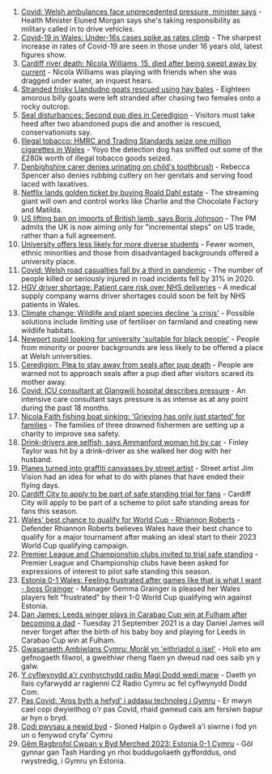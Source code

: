 1. [Covid: Welsh ambulances face unprecedented pressure, minister says](https://www.bbc.co.uk/news/uk-wales-politics-58640374?at_medium=RSS&at_campaign=KARANGA) - Health Minister Eluned Morgan says she's taking responsibility as military called in to drive vehicles.
2. [Covid-19 in Wales: Under-16s cases spike as rates climb](https://www.bbc.co.uk/news/uk-wales-58651812?at_medium=RSS&at_campaign=KARANGA) - The sharpest increase in rates of Covid-19 are seen in those under 16 years old, latest figures show.
3. [Cardiff river death: Nicola Williams, 15, died after being swept away by current](https://www.bbc.co.uk/news/uk-wales-58642950?at_medium=RSS&at_campaign=KARANGA) - Nicola Williams was playing with friends when she was dragged under water, an inquest hears.
4. [Stranded frisky Llandudno goats rescued using hay bales](https://www.bbc.co.uk/news/uk-wales-58656605?at_medium=RSS&at_campaign=KARANGA) - Eighteen amorous billy goats were left stranded after chasing two females onto a rocky outcrop.
5. [Seal disturbances: Second pup dies in Ceredigion](https://www.bbc.co.uk/news/uk-wales-58638380?at_medium=RSS&at_campaign=KARANGA) - Visitors must take heed after two abandoned pups die and another is rescued, conservationists say.
6. [Illegal tobacco: HMRC and Trading Standards seize one million cigarettes in Wales](https://www.bbc.co.uk/news/uk-wales-58640247?at_medium=RSS&at_campaign=KARANGA) - Yoyo the detection dog has sniffed out some of the £280k worth of illegal tobacco goods seized.
7. [Denbighshire carer denies urinating on child's toothbrush](https://www.bbc.co.uk/news/uk-wales-58651494?at_medium=RSS&at_campaign=KARANGA) - Rebecca Spencer also denies rubbing cutlery on her genitals and serving food laced with laxatives.
8. [Netflix lands golden ticket by buying Roald Dahl estate](https://www.bbc.co.uk/news/entertainment-arts-58648566?at_medium=RSS&at_campaign=KARANGA) - The streaming giant will own and control works like Charlie and the Chocolate Factory and Matilda.
9. [US lifting ban on imports of British lamb, says Boris Johnson](https://www.bbc.co.uk/news/uk-politics-58654045?at_medium=RSS&at_campaign=KARANGA) - The PM admits the UK is now aiming only for "incremental steps" on US trade, rather than a full agreement.
10. [University offers less likely for more diverse students](https://www.bbc.co.uk/news/uk-wales-58640992?at_medium=RSS&at_campaign=KARANGA) - Fewer women, ethnic minorities and those from disadvantaged backgrounds offered a university place.
11. [Covid: Welsh road casualties fall by a third in pandemic](https://www.bbc.co.uk/news/uk-wales-58652738?at_medium=RSS&at_campaign=KARANGA) - The number of people killed or seriously injured in road incidents fell by 31% in 2020.
12. [HGV driver shortage: Patient care risk over NHS deliveries](https://www.bbc.co.uk/news/uk-wales-58642627?at_medium=RSS&at_campaign=KARANGA) - A medical supply company warns driver shortages could soon be felt by NHS patients in Wales.
13. [Climate change: Wildlife and plant species decline 'a crisis'](https://www.bbc.co.uk/news/uk-wales-58641886?at_medium=RSS&at_campaign=KARANGA) - Possible solutions include limiting use of fertiliser on farmland and creating new wildlife habitats.
14. [Newport pupil looking for university 'suitable for black people'](https://www.bbc.co.uk/news/uk-wales-58642946?at_medium=RSS&at_campaign=KARANGA) - People from minority or poorer backgrounds are less likely to be offered a place at Welsh universities.
15. [Ceredigion: Plea to stay away from seals after pup death](https://www.bbc.co.uk/news/uk-wales-58641790?at_medium=RSS&at_campaign=KARANGA) - People are warned not to approach seals after a pup died after visitors scared its mother away.
16. [Covid: ICU consultant at Glangwili hospital describes pressure](https://www.bbc.co.uk/news/uk-wales-58629578?at_medium=RSS&at_campaign=KARANGA) - An intensive care consultant says pressure is as intense as at any point during the past 18 months.
17. [Nicola Faith fishing boat sinking: 'Grieving has only just started' for families](https://www.bbc.co.uk/news/uk-wales-58638541?at_medium=RSS&at_campaign=KARANGA) - The families of three drowned fishermen are setting up a charity to improve sea safety.
18. [Drink-drivers are selfish, says Ammanford woman hit by car](https://www.bbc.co.uk/news/uk-wales-58603537?at_medium=RSS&at_campaign=KARANGA) - Finley Taylor was hit by a drink-driver as she walked her dog with her husband.
19. [Planes turned into graffiti canvasses by street artist](https://www.bbc.co.uk/news/uk-wales-58573703?at_medium=RSS&at_campaign=KARANGA) - Street artist Jim Vision had an idea for what to do with planes that have ended their flying days.
20. [Cardiff City to apply to be part of safe standing trial for fans](https://www.bbc.co.uk/sport/football/58657064?at_medium=RSS&at_campaign=KARANGA) - Cardiff City will apply to be part of a scheme to pilot safe standing areas for fans this season.
21. [Wales' best chance to qualify for World Cup - Rhiannon Roberts](https://www.bbc.co.uk/sport/football/58653777?at_medium=RSS&at_campaign=KARANGA) - Defender Rhiannon Roberts believes Wales have their best chance to qualify for a major tournament after making an ideal start to their 2023 World Cup qualifying campaign.
22. [Premier League and Championship clubs invited to trial safe standing](https://www.bbc.co.uk/sport/football/58648153?at_medium=RSS&at_campaign=KARANGA) - Premier League and Championship clubs have been asked for expressions of interest to pilot safe standing this season.
23. [Estonia 0-1 Wales: Feeling frustrated after games like that is what I want - boss Grainger](https://www.bbc.co.uk/sport/av/football/58648106?at_medium=RSS&at_campaign=KARANGA) - Manager Gemma Grainger is pleased her Wales players felt "frustrated" by their 1-0 World Cup qualifying win against Estonia.
24. [Dan James: Leeds winger plays in Carabao Cup win at Fulham after becoming a dad](https://www.bbc.co.uk/sport/football/58643320?at_medium=RSS&at_campaign=KARANGA) - Tuesday 21 September 2021 is a day Daniel James will never forget after the birth of his baby boy and playing for Leeds in Carabao Cup win at Fulham.
25. [Gwasanaeth Ambiwlans Cymru: Morâl yn 'eithriadol o isel'](https://www.bbc.co.uk/newyddion/58637326?at_medium=RSS&at_campaign=KARANGA) - Holi eto am gefnogaeth filwrol, a gweithiwr rheng flaen yn dweud nad oes saib yn y galw.
26. [Y cyflwynydd a'r cynhyrchydd radio Magi Dodd wedi marw](https://www.bbc.co.uk/newyddion/58643562?at_medium=RSS&at_campaign=KARANGA) - Daeth yn llais cyfarwydd ar raglenni C2 Radio Cymru ac fel cyflwynydd Dodd Com.
27. [Pas Covid: 'Aros byth a hefyd' i addasu technoleg i Gymru](https://www.bbc.co.uk/newyddion/58652571?at_medium=RSS&at_campaign=KARANGA) - Er mwyn cael copi dwyieithog o'r pas Covid, rhaid gwneud cais am fersiwn bapur ar hyn o bryd.
28. [Codi pwysau a newid byd](https://www.bbc.co.uk/newyddion/58653332?at_medium=RSS&at_campaign=KARANGA) - Sioned Halpin o Gydweli a'i siwrne i fod yn un o fenywod cryfa' Cymru
29. [Gêm Ragbrofol Cwpan y Byd Merched 2023: Estonia 0-1 Cymru](https://www.bbc.co.uk/newyddion/58643559?at_medium=RSS&at_campaign=KARANGA) - Gôl gynnar gan Tash Harding yn rhoi buddugoliaeth gyfforddus, ond rwystredig, i Gymru yn Estonia.
